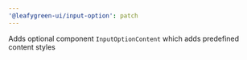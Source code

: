 ```yaml
---
'@leafygreen-ui/input-option': patch
---
```


Adds optional component `InputOptionContent` which adds predefined content styles
